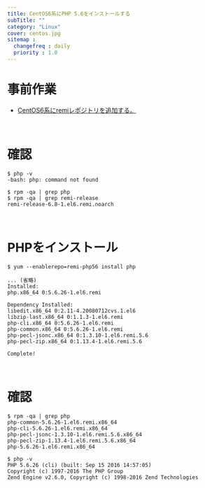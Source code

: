 ```yaml
---
title: CentOS6系にPHP 5.6をインストールする
subTitle: ""
category: "Linux"
cover: centos.jpg
sitemap :
  changefreq : daily
  priority : 1.0
---
```


# 事前作業

* [CentOS6系にremiレポジトリを追加する。](/linux-remi-release/)

<br>

# 確認

```command
$ php -v
-bash: php: command not found
```

```command
$ rpm -qa | grep php
$ rpm -qa | grep remi-release
remi-release-6.8-1.el6.remi.noarch
```

<br>

# PHPをインストール

```command
$ yum --enablerepo=remi-php56 install php

... (省略)
Installed:
php.x86_64 0:5.6.26-1.el6.remi

Dependency Installed:
libedit.x86_64 0:2.11-4.20080712cvs.1.el6
libzip-last.x86_64 0:1.1.3-1.el6.remi
php-cli.x86_64 0:5.6.26-1.el6.remi
php-common.x86_64 0:5.6.26-1.el6.remi
php-pecl-jsonc.x86_64 0:1.3.10-1.el6.remi.5.6
php-pecl-zip.x86_64 0:1.13.4-1.el6.remi.5.6

Complete!
```

<br>

# 確認

```command
$ rpm -qa | grep php
php-common-5.6.26-1.el6.remi.x86_64
php-cli-5.6.26-1.el6.remi.x86_64
php-pecl-jsonc-1.3.10-1.el6.remi.5.6.x86_64
php-pecl-zip-1.13.4-1.el6.remi.5.6.x86_64
php-5.6.26-1.el6.remi.x86_64
```

```command
$ php -v
PHP 5.6.26 (cli) (built: Sep 15 2016 14:57:05)
Copyright (c) 1997-2016 The PHP Group
Zend Engine v2.6.0, Copyright (c) 1998-2016 Zend Technologies
```
